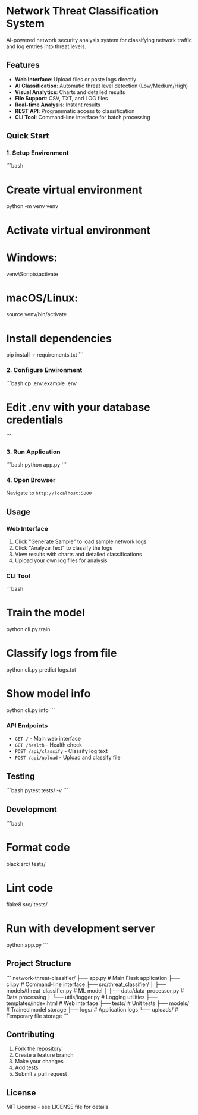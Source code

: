 # Network Threat Classification System

AI-powered network security analysis system for classifying network traffic and log entries into threat levels.

## Features

- **Web Interface**: Upload files or paste logs directly
- **AI Classification**: Automatic threat level detection (Low/Medium/High)
- **Visual Analytics**: Charts and detailed results
- **File Support**: CSV, TXT, and LOG files
- **Real-time Analysis**: Instant results
- **REST API**: Programmatic access to classification
- **CLI Tool**: Command-line interface for batch processing

## Quick Start

### 1. Setup Environment
\`\`\`bash
# Create virtual environment
python -m venv venv

# Activate virtual environment
# Windows:
venv\Scripts\activate
# macOS/Linux:
source venv/bin/activate

# Install dependencies
pip install -r requirements.txt
\`\`\`

### 2. Configure Environment
\`\`\`bash
cp .env.example .env
# Edit .env with your database credentials
\`\`\`

### 3. Run Application
\`\`\`bash
python app.py
\`\`\`

### 4. Open Browser
Navigate to `http://localhost:5000`

## Usage

### Web Interface
1. Click "Generate Sample" to load sample network logs
2. Click "Analyze Text" to classify the logs
3. View results with charts and detailed classifications
4. Upload your own log files for analysis

### CLI Tool
\`\`\`bash
# Train the model
python cli.py train

# Classify logs from file
python cli.py predict logs.txt

# Show model info
python cli.py info
\`\`\`

### API Endpoints
- `GET /` - Main web interface
- `GET /health` - Health check
- `POST /api/classify` - Classify log text
- `POST /api/upload` - Upload and classify file

## Testing
\`\`\`bash
pytest tests/ -v
\`\`\`

## Development
\`\`\`bash
# Format code
black src/ tests/

# Lint code
flake8 src/ tests/

# Run with development server
python app.py
\`\`\`

## Project Structure
\`\`\`
network-threat-classifier/
├── app.py                          # Main Flask application
├── cli.py                          # Command-line interface
├── src/threat_classifier/
│   ├── models/threat_classifier.py # ML model
│   ├── data/data_processor.py      # Data processing
│   └── utils/logger.py             # Logging utilities
├── templates/index.html            # Web interface
├── tests/                          # Unit tests
├── models/                         # Trained model storage
├── logs/                           # Application logs
└── uploads/                        # Temporary file storage
\`\`\`

## Contributing
1. Fork the repository
2. Create a feature branch
3. Make your changes
4. Add tests
5. Submit a pull request

## License
MIT License - see LICENSE file for details.

